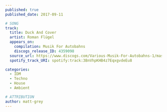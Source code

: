 ```yaml
---
published: true
published_date: 2017-09-11

# SONG
track:
  title: Duck And Cover
  artist: Roman Flügel
  appears_on:
    compilation: Musik For Autobahns
    discogs_release_ID: 4359098
  source_url: https://www.discogs.com/Various-Musik-For-Autobahns-1/master/535259
  spotify_track_URI: spotify:track:3BnVhpKHB4z7EqxgvdeEu8

categories:
  - IDM
  - Techno
  - House
  - Ambient

# ATTRIBUTION
author: matt-grey
---
```

